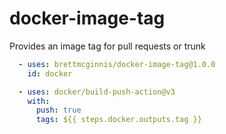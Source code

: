 # docker-image-tag
Provides an image tag for pull requests or trunk

```yaml
  - uses: brettmcginnis/docker-image-tag@1.0.0
    id: docker

  - uses: docker/build-push-action@v3
    with:
      push: true
      tags: ${{ steps.docker.outputs.tag }}
```
